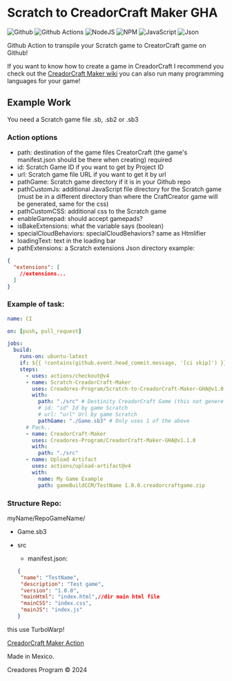 # Scratch to CreadorCraft Maker GHA

![Github](https://img.shields.io/badge/GitHub-100000?style=for-the-badge&logo=github&logoColor=white)
![Github Actions](https://img.shields.io/badge/Github%20Actions-282a2e?style=for-the-badge&logo=githubactions&logoColor=367cfe)
![NodeJS](https://img.shields.io/badge/Node%20js-339933?style=for-the-badge&logo=nodedotjs&logoColor=white)
![NPM](https://img.shields.io/badge/npm-CB3837?style=for-the-badge&logo=npm&logoColor=white)
![JavaScript](https://img.shields.io/badge/JavaScript-323330?style=for-the-badge&logo=javascript&logoColor=F7DF1E)
![Json](https://img.shields.io/badge/json-5E5C5C?style=for-the-badge&logo=json&logoColor=white)

Github Action to transpile your Scratch game to CreatorCraft game on Github!

If you want to know how to create a game in CreadorCraft I recommend you check out the [CreadorCraft Maker wiki](https://creadorcraft-maker.blogspot.com/p/documentacionwiki.html) you can also run many programming languages for your game!

## Example Work
You need a Scratch game file .sb, .sb2 or .sb3
### Action options
- path: destination of the game files CreatorCraft (the game's manifest.json should be there when creating) required
- id: Scratch Game ID if you want to get by Project ID
- url: Scratch game file URL if you want to get it by url
- pathGame: Scratch game directory if it is in your Github repo
- pathCustomJs: additional JavaScript file directory for the Scratch game (must be in a different directory than where the CraftCreator game will be generated, same for the css)
- pathCustomCSS: additional css to the Scratch game
- enableGamepad: should accept gamepads?
- isBakeExtensions: what the variable says (boolean)
- specialCloudBehaviors: specialCloudBehaviors? same as Htmlifier
- loadingText: text in the loading bar
- pathExtensions: a Scratch extensions Json directory example:
```json
{
  "extensions": [
    //extensions...
  ]
}
```

### Example of task:

```yml
name: CI

on: [push, pull_request]

jobs:
  build:
    runs-on: ubuntu-latest
    if: ${{ !contains(github.event.head_commit.message, '[ci skip]') }}
    steps:
      - uses: actions/checkout@v4
      - name: Scratch-CreadorCraft-Maker
        uses: Creadores-Program/Scratch-to-CreadorCraft-Maker-GHA@v1.0.0
        with:
          path: "./src" # Destinity CreadorCraft Game (this not genere manifest.json)
          # id: "id" Id by game Scratch
          # url: "url" Url by game Scratch
          pathGame: "./Game.sb3" # Only uses 1 of the above
      # Pack..
      - name: CreadorCraft-Maker
        uses: Creadores-Program/CreadorCraft-Maker-GHA@v1.1.0
        with:
          path: "./src"
      - name: Upload Artifact
        uses: actions/upload-artifact@v4
        with:
          name: My Game Example
          path: gameBuildCCM/TestName 1.0.0.creadorcraftgame.zip
```

### Structure Repo:
myName/RepoGameName/
- Game.sb3

- src

   - manifest.json:
   ```json
   {
    "name": "TestName",
    "description": "Test game",
    "version": "1.0.0",
    "mainHtml": "index.html",//dir main html file
    "mainCSS": "index.css",
    "mainJS": "index.js"
   }
   ```

this use TurboWarp!

[CreadorCraft Maker Action](https://github.com/marketplace/actions/creadorcraft-maker)

Made in Mexico.

Creadores Program © 2024
